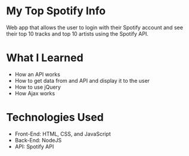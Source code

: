 # My Top Spotify Info
Web app that allows the user to login with their Spotify account and see their top 10 tracks and top 10 artists using the Spotify API.

# What I Learned
* How an API works
* How to get data from and API and display it to the user
* How to use jQuery
* How Ajax works

# Technologies Used
* Front-End: HTML, CSS, and JavaScript
* Back-End: NodeJS
* API: Spotify API
